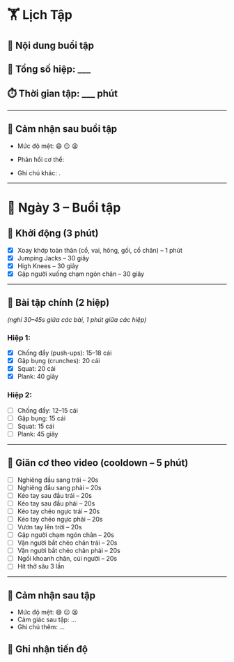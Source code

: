 # 🏋️ Lịch Tập 
## 📌 Nội dung buổi tập

## 🔁 Tổng số hiệp: ___

## ⏱️ Thời gian tập: ___ phút

---

## 📓 Cảm nhận sau buổi tập

- Mức độ mệt: 😄 😐 😫 
    
- Phản hồi cơ thể: 
    
- Ghi chú khác: .
    

---
# 📅 Ngày 3 – Buổi tập

## 🔄 Khởi động (3 phút)
- [x] Xoay khớp toàn thân (cổ, vai, hông, gối, cổ chân) – 1 phút  
- [x] Jumping Jacks – 30 giây  
- [x] High Knees – 30 giây  
- [x] Gập người xuống chạm ngón chân – 30 giây  

---

## 💪 Bài tập chính (2 hiệp)  
*(nghỉ 30–45s giữa các bài, 1 phút giữa các hiệp)*

### Hiệp 1:
- [x] Chống đẩy (push-ups): 15–18 cái  
- [x] Gập bụng (crunches): 20 cái  
- [x] Squat: 20 cái  
- [x] Plank: 40 giây  

### Hiệp 2:
- [ ] Chống đẩy: 12–15 cái  
- [ ] Gập bụng: 15 cái  
- [ ] Squat: 15 cái  
- [ ] Plank: 45 giây  

---

## 🧘 Giãn cơ theo video (cooldown – 5 phút)
- [ ] Nghiêng đầu sang trái – 20s  
- [ ] Nghiêng đầu sang phải – 20s  
- [ ] Kéo tay sau đầu trái – 20s  
- [ ] Kéo tay sau đầu phải – 20s  
- [ ] Kéo tay chéo ngực trái – 20s  
- [ ] Kéo tay chéo ngực phải – 20s  
- [ ] Vươn tay lên trời – 20s  
- [ ] Gập người chạm ngón chân – 20s  
- [ ] Vặn người bắt chéo chân trái – 20s  
- [ ] Vặn người bắt chéo chân phải – 20s  
- [ ] Ngồi khoanh chân, cúi người – 20s  
- [ ] Hít thở sâu 3 lần  

---

## 📓 Cảm nhận sau tập
- Mức độ mệt: 😄 😐 😫  
- Cảm giác sau tập: ...  
- Ghi chú thêm: ...

## 🎯 Ghi nhận tiến độ